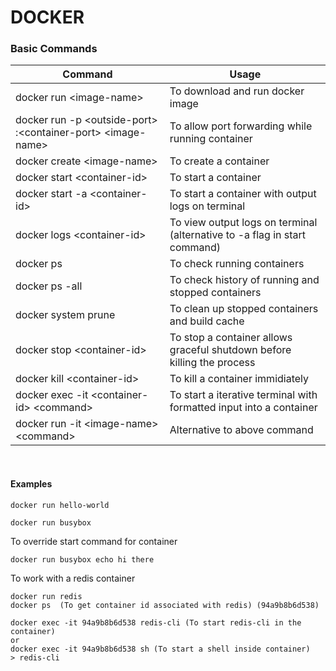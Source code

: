 # DOCKER

### Basic Commands
Command | Usage
-------- | -------
docker run \<image-name\> | To download and run docker image
docker run -p \<outside-port\> :\<container-port\>   \<image-name\> | To allow port forwarding while running container
docker create \<image-name\>  | To create a container
docker start \<container-id\>  | To start a container
docker start -a \<container-id\>  | To start a container with output logs on terminal
docker logs \<container-id\>  | To view output logs on terminal (alternative to -a flag in start command)
docker ps  | To check running containers
docker ps  -all  | To check history of running and stopped containers
docker system prune  | To clean up stopped containers and build cache
docker stop \<container-id\>  | To stop a container allows graceful shutdown before killing the process
docker kill \<container-id\>  | To kill a container immidiately
docker exec -it \<container-id\> \<command\>  | To start a iterative terminal with formatted input into a container
docker run -it \<image-name\> \<command\>  | Alternative to above command

<br/>

#### Examples
```
docker run hello-world
```

```
docker run busybox
```

To override start command for container 
```
docker run busybox echo hi there
```

To work with a redis container
```
docker run redis
docker ps  (To get container id associated with redis) (94a9b8b6d538)

docker exec -it 94a9b8b6d538 redis-cli (To start redis-cli in the container)
or
docker exec -it 94a9b8b6d538 sh (To start a shell inside container)
> redis-cli
```





